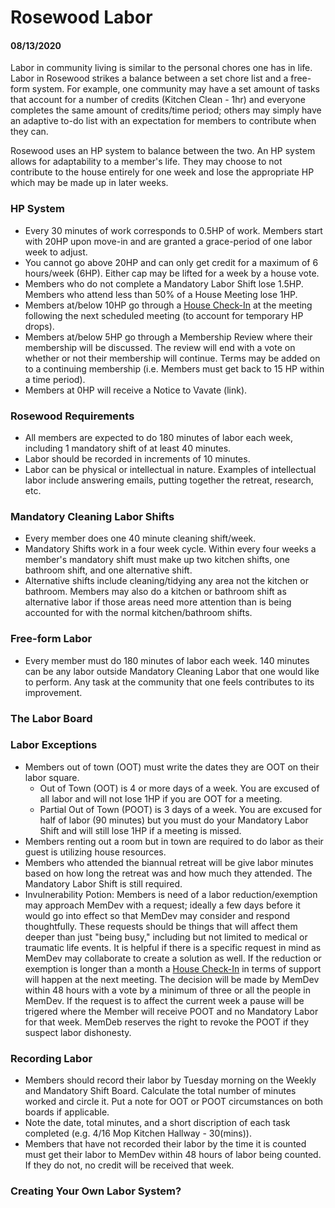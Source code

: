 # Rosewood Labor
#### 08/13/2020

Labor in community living is similar to the personal chores one has in life. Labor in Rosewood strikes a balance between a set chore list and a free-form system. For example, one community may have a set amount of tasks that account for a number of credits (Kitchen Clean - 1hr) and everyone completes the same amount of credits/time period; others may simply have an adaptive to-do list with an expectation for members to contribute when they can. 

Rosewood uses an HP system to balance between the two. An HP system allows for adaptability to a member's life. They may choose to not contribute to the house entirely for one week and lose the appropriate HP which may be made up in later weeks.


### HP System

 - Every 30 minutes of work corresponds to 0.5HP of work. Members start with 20HP upon move-in and are granted a grace-period of one labor week to adjust.
 - You cannot go above 20HP and can only get credit for a maximum of 6 hours/week (6HP). Either cap may be lifted for a week by a house vote.
 - Members who do not complete a Mandatory Labor Shift lose 1.5HP. Members who attend less than 50% of a House Meeting lose 1HP.
 - Members at/below 10HP go through a [House Check-In](..\operations\memdev\check_in.md) at the meeting following the next scheduled meeting (to account for temporary HP drops). 
 - Members at/below 5HP go through a Membership Review where their membership will be discussed. The review will end with a vote on whether or not their membership will continue. Terms may be added on to a continuing membership (i.e. Members must get back to 15 HP within a time period).
 - Members at 0HP will receive a Notice to Vavate (link).


### Rosewood Requirements

 - All members are expected to do 180 minutes of labor each week, including 1 mandatory shift of at least 40 minutes.
 - Labor should be recorded in increments of 10 minutes.
 - Labor can be physical or intellectual in nature. Examples of intellectual labor include answering emails, putting together the retreat, research, etc.
 

 ### Mandatory Cleaning Labor Shifts

 - Every member does one 40 minute cleaning shift/week.
 - Mandatory Shifts work in a four week cycle. Within every four weeks a member's mandatory shift must make up two kitchen shifts, one bathroom shift, and one alternative shift.
 - Alternative shifts include cleaning/tidying any area not the kitchen or bathroom. Members may also do a kitchen or bathroom shift as alternative labor if those areas need more attention than is being accounted for with the normal kitchen/bathroom shifts.


 ### Free-form Labor

 - Every member must do 180 minutes of labor each week. 140 minutes can be any labor outside Mandatory Cleaning Labor that one would like to perform. Any task at the community that one feels contributes to its improvement. 
 

 ### The Labor Board


 ### Labor Exceptions

 - Members out of town (OOT) must write the dates they are OOT on their labor square.
    - Out of Town (OOT) is 4 or more days of a week. You are excused of all labor and will not lose 1HP if you are OOT for a meeting.
    - Partial Out of Town (POOT) is 3 days of a week. You are excused for half of labor (90 minutes) but you must do your Mandatory Labor Shift and will still lose 1HP if a meeting is missed.
 - Members renting out a room but in town are required to do labor as their guest is utilizing house resources.
 - Members who attended the biannual retreat will be give labor minutes based on how long the retreat was and how much they attended. The Mandatory Labor Shift is still required.
 - Invulnerability Potion: Members is need of a labor reduction/exemption may approach MemDev with a request; ideally a few days before it would go into effect so that MemDev may consider and respond thoughtfully. These requests should be things that will affect them deeper than just "being busy," including but not limited to medical or traumatic life events. It is helpful if there is a specific request in mind as MemDev may collaborate to create a solution as well. If the reduction or exemption is longer than a month a [House Check-In](..\operations\memdev\check_in.md) in terms of support will happen at the next meeting. The decision will be made by MemDev within 48 hours with a vote by a minimum of three or all the people in MemDev. If the request is to affect the current week a pause will be trigered where the Member will receive POOT and no Mandatory Labor for that week. MemDeb reserves the right to revoke the POOT if they suspect labor dishonesty.

 ### Recording Labor
 
 - Members should record their labor by Tuesday morning on the Weekly and Mandatory Shift Board. Calculate the total number of minutes worked and circle it. Put a note for OOT or POOT circumstances on both boards if applicable.
 - Note the date, total minutes, and a short discription of each task completed (e.g. 4/16 Mop Kitchen Hallway - 30(mins)). 
 - Members that have not recorded their labor by the time it is counted must get their labor to MemDev within 48 hours of labor being counted. If they do not, no credit will be received that week.


 ### Creating Your Own Labor System?